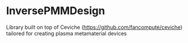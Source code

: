 # InversePMMDesign
Library built on top of Ceviche (https://github.com/fancompute/ceviche) tailored for creating plasma metamaterial devices
